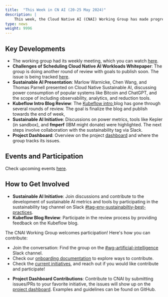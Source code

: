 ```yaml
---
title:  "This Week in CN AI (20-25 May 2024)"
description: |
    This week, the Cloud Native AI (CNAI) Working Group has made progress in several key areas. The whitepaper on the challenges of scheduling cloud-native AI workloads has been refined and is proposed to be titled "Challenges of Scheduling Cloud Native AI Workloads Whitepaper." Additionally, a presentation on sustainable AI practices was delivered, focusing on optimizing power consumption for popular systems and introducing new tools and metrics. The group continues to seek community contributions and feedback to enhance these initiatives and drive forward the development of efficient, scalable AI operations in cloud-native environments.
type: news
weight: 9996
---
```



## Key Developments

- The working group had its weekly meeting, which you can watch [here](https://youtu.be/ldAvmboR8fI).
- **Challenges of Scheduling Cloud Native AI Workloads Whitepaper**: The group is doing another round of review with goals to publish soon. The issue is being tracked [here](https://github.com/cncf/tag-runtime/issues/126).
- **Sustainable AI Presentation**: Marlow Warnicke, Chen Wang, and Thomas Parnell presented on Cloud Native Sustainable AI, discussing power consumption of popular systems like Bitcoin and ChatGPT, and the scope of including observability, analytics, and reduction tools.
- **Kubeflow Intro Blog Review**: The [Kubeflow intro ](https://github.com/cncf/tag-runtime/issues/144) blog has gone through several rounds of review. The goal is finalize the blog and publish towards the end of week,
- **Sustainable AI Initiative**: Discussions on power metrics, tools like Kepler (in sandbox), and **fmperf** (IBM might donate) were highlighted. The next steps involve collaboration with the sustainability tag via Slack.
- **Project Dashboard**: Overview on the project [dashboard](https://github.com/orgs/cncf/projects/38) and where the group tracks its issues.

## Events and Participation

Check upcoming events [here](https://docs.google.com/document/d/1tS6gL5qjGLaHDtAChssqJhBVm8BIpopUA3Ddzm9LHwg/edit#bookmark=id.l7cysm8ez6sz).


## How to Get Involved

- **Sustainable AI Initiative**: Join discussions and contribute to the development of sustainable AI metrics and tools by participating in the sustainability tag channel on Slack [#tag-env-sustainabiltiy-best-practices](https://cloud-native.slack.com/archives/C06J31XPTNE).
- **Kubeflow Blog Review**: Participate in the review process by providing feedback on the Kubeflow blog.

The CNAI Working Group welcomes participation! Here's how you can contribute:

* Join the conversation: Find the group on the [#wg-artificial-intelligence](https://cloud-native.slack.com/archives/C05TYJE81SR) Slack channel.
* Check our [onboarding documentation](https://tag-runtime.cncf.io/wgs/cnaiwg/onboarding/) to explore ways to contribute.
* Check the [current initiatives](https://github.com/orgs/cncf/projects/38), and reach out if you would like contribute and participate!
- **Project Dashboard Contributions**: Contribute to CNAI by submitting issues/PRs to your favorite initiative, the issues will show up on the [project dashboard](https://github.com/orgs/cncf/projects/38). Examples and guidelines can be found on GitHub.